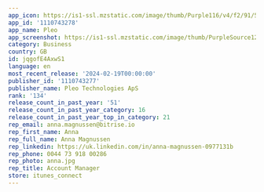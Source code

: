 ```yaml
---
app_icon: https://is1-ssl.mzstatic.com/image/thumb/Purple116/v4/f2/91/55/f2915565-0701-febc-84e5-248fd9dfeaf0/AppIcon-0-0-1x_U007emarketing-0-10-0-85-220.png/1024x1024bb.png
app_id: '1110743278'
app_name: Pleo
app_screenshot: https://is1-ssl.mzstatic.com/image/thumb/PurpleSource126/v4/43/5b/ea/435bea98-9f77-423d-443c-e0b83c08526d/0a27f3ac-ef4c-474b-ac1d-ef9b73dcd11b_EN_5.5__1.png/1242x2208bb.png
category: Business
country: GB
id: jqgofE4AxwS1
language: en
most_recent_release: '2024-02-19T00:00:00'
publisher_id: '1110743277'
publisher_name: Pleo Technologies ApS
rank: '134'
release_count_in_past_year: '51'
release_count_in_past_year_category: 16
release_count_in_past_year_top_in_category: 21
rep_email: anna.magnussen@bitrise.io
rep_first_name: Anna
rep_full_name: Anna Magnussen
rep_linkedin: https://uk.linkedin.com/in/anna-magnussen-0977131b
rep_phone: 0044 73 918 00286
rep_photo: anna.jpg
rep_title: Account Manager
store: itunes_connect
---
```

